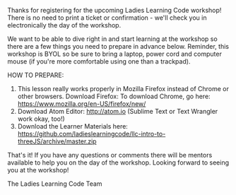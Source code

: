 Thanks for registering for the upcoming Ladies Learning Code workshop! There is no need to print a ticket or confirmation - we'll check you in electronically the day of the workshop.

We want to be able to dive right in and start learning at the workshop so there are a few things you need to prepare in advance below. Reminder, this workshop is BYOL so be sure to bring a laptop, power cord and computer mouse (if you're more comfortable using one than a trackpad).

HOW TO PREPARE:
 
1. This lesson really works properly in Mozilla Firefox instead of Chrome or other browsers. Download Firefox: To download Chrome, go here: https://www.mozilla.org/en-US/firefox/new/
2. Download Atom Editor: http://atom.io (Sublime Text or Text Wrangler work okay, too!)
3. Download the Learner Materials here: https://github.com/ladieslearningcode/llc-intro-to-threeJS/archive/master.zip
 
That's it! If you have any questions or comments there will be mentors available to help you on the day of the workshop. 
Looking forward to seeing you at the workshop!

The Ladies Learning Code Team

